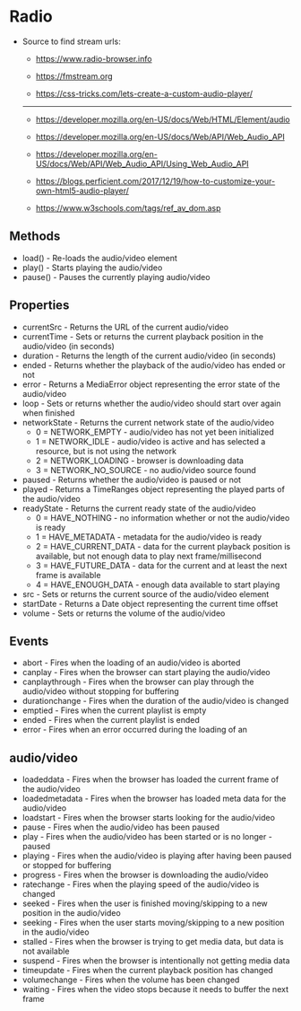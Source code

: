 # Radio

- Source to find stream urls:
  - https://www.radio-browser.info
  - https://fmstream.org

  - https://css-tricks.com/lets-create-a-custom-audio-player/


  ***
  - https://developer.mozilla.org/en-US/docs/Web/HTML/Element/audio
  - https://developer.mozilla.org/en-US/docs/Web/API/Web_Audio_API
  - https://developer.mozilla.org/en-US/docs/Web/API/Web_Audio_API/Using_Web_Audio_API

  - https://blogs.perficient.com/2017/12/19/how-to-customize-your-own-html5-audio-player/



  - https://www.w3schools.com/tags/ref_av_dom.asp

## Methods
- load() - 	Re-loads the audio/video element
- play() - 	Starts playing the audio/video
- pause() - 	Pauses the currently playing audio/video

## Properties
- currentSrc -	Returns the URL of the current audio/video
- currentTime - 	Sets or returns the current playback position in the audio/video (in seconds)
- duration - 	Returns the length of the current audio/video (in seconds)
- ended - 	Returns whether the playback of the audio/video has ended or not
- error - 	Returns a MediaError object representing the error state of the audio/video
- loop - 	Sets or returns whether the audio/video should start over again when finished
- networkState - 	Returns the current network state of the audio/video
  -  0 = NETWORK_EMPTY - audio/video has not yet been initialized
  -  1 = NETWORK_IDLE - audio/video is active and has selected a resource, but is not using the network
  -  2 = NETWORK_LOADING - browser is downloading data
  -  3 = NETWORK_NO_SOURCE - no audio/video source found
- paused - 	Returns whether the audio/video is paused or not
- played - 	Returns a TimeRanges object representing the played parts of the audio/video
- readyState - 	Returns the current ready state of the audio/video
  -  0 = HAVE_NOTHING - no information whether or not the audio/video is ready
  -  1 = HAVE_METADATA - metadata for the audio/video is ready
  -  2 = HAVE_CURRENT_DATA - data for the current playback position is available, but not enough data to play next frame/millisecond
  -  3 = HAVE_FUTURE_DATA - data for the current and at least the next frame is available
  -  4 = HAVE_ENOUGH_DATA - enough data available to start playing
- src - 	Sets or returns the current source of the audio/video element
- startDate - 	Returns a Date object representing the current time offset
- volume - 	Sets or returns the volume of the audio/video

## Events
- abort - 	Fires when the loading of an audio/video is aborted
- canplay - 	Fires when the browser can start playing the audio/video
- canplaythrough - 	Fires when the browser can play through the audio/video without stopping for buffering
- durationchange - 	Fires when the duration of the audio/video is changed
- emptied - 	Fires when the current playlist is empty
- ended - 	Fires when the current playlist is ended
- error - 	Fires when an error occurred during the loading of an 

## audio/video
- loadeddata - 	Fires when the browser has loaded the current frame of the audio/video
- loadedmetadata - 	Fires when the browser has loaded meta data for the audio/video
- loadstart - 	Fires when the browser starts looking for the audio/video
- pause - 	Fires when the audio/video has been paused
- play - 	Fires when the audio/video has been started or is no longer - paused
- playing - 	Fires when the audio/video is playing after having been paused or stopped for buffering
- progress - 	Fires when the browser is downloading the audio/video
- ratechange - 	Fires when the playing speed of the audio/video is changed
- seeked - 	Fires when the user is finished moving/skipping to a new position in the audio/video
- seeking - 	Fires when the user starts moving/skipping to a new position in the audio/video
- stalled - 	Fires when the browser is trying to get media data, but data is not available
- suspend - 	Fires when the browser is intentionally not getting media data
- timeupdate - 	Fires when the current playback position has changed
- volumechange - 	Fires when the volume has been changed
- waiting - 	Fires when the video stops because it needs to buffer the next frame